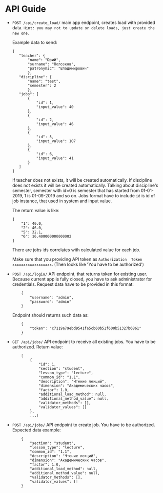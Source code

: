 # API Guide

* `POST /api/create_load/` main app endpoint, creates load with provided data. `Hint: you may not to update or delete loads, just create the new one`.

     Example data to send:
     ```
  {
        "teacher": {
            "name": "Юрий",
            "surname": "Полозков",
            "patronymic": "Владимирович"
            },
        "discipline": {
            "name": "test",
            "semester": 2
            },
        "jobs": [
            {
                "id": 1,
                "input_value": 40
            },
            {
                "id": 2,
                "input_value": 46
            },
            {
                "id": 5,
                "input_value": 107
            },
            {
                "id": 6,
                "input_value": 41
            }
        ]
    }
  ```
    If teacher does not exists, it will be created automatically.
    If discipline does not exists it will be created automatically.
    Talking about discipline's semester, semester with id=0 is semester that has started from 01-01-2019, 1 is 01-09-2019 and so on.
    Jobs format have to include `id` is id of job instance, that used in system and input value.
    
    The return value is like:
    ```
    {
        "1": 40.0,
        "2": 46.0,
        "5": 32.1,
        "6": 16.400000000000002
    }
    ```
  There are jobs ids correlates with calculated value for each job.
  
  Make sure that you providing API token as `Authorization  Token xxxxxxxxxxxxxxxxxx`. (Then looks like 'You have to be authorized')
  
* `POST /api/login/` API endpoint, that returns token for existing user. Because current app is fully closed, you have to ask administrator for credentials.
    Request data have to be provided in this format:
    ```
        {
            "username": "admin",
            "password": "admin"
        }
    ```
    Endpoint should returns such data as:
    ```
        {
            "token": "c7119a79ebd9541fa5cb60b51f600b51327b6861"
        }
    ```

* `GET /api/jobs/` API endpoint to receive all existing jobs. You have to be authorized.
    Return value:
    ```
        [
            {
                "id": 1,
                "section": "student",
                "lesson_type": "lecture",
                "common_id": "1.1",
                "description": "Чтение лекций",
                "dimension": "Академических часов",
                "factor": 1.0,
                "additional_load_method": null,
                "additional_method_value": null,
                "validator_methods": [],
                "validator_values": []
            },
            ...]
    ```
 
 * `POST /api/jobs/` API endpoint to create job. You have to be authorized.
    Expected data example:
    ```
        {
            "section": "student",
            "lesson_type": "lecture",
            "common_id": "1.1",
            "description": "Чтение лекций",
            "dimension": "Академических часов",
            "factor": 1.0,
            "additional_load_method": null,
            "additional_method_value": null,
            "validator_methods": [],
            "validator_values": []
        }
    ```
